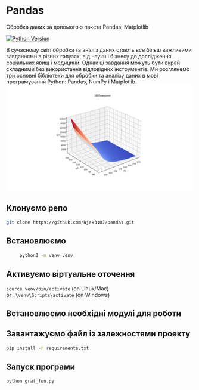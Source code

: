 # Pandas
Обробка даних за допомогою пакета Pandas, Matplotlib

[![Python Version](https://img.shields.io/badge/python-3.11-brightgreen.svg)](https://python.org)

В сучасному світі обробка та аналіз даних стають все більш важливими завданнями в різних галузях, від науки і бізнесу до дослідження соціальних явищ і медицини. Однак ці завдання можуть бути вкрай складними без використання відповідних інструментів. Ми розглянемо три основні бібліотеки для обробки та аналізу даних в мові програмування Python: Pandas, NumPy і Matplotlib.
![Matplotlib](/kle_zap.png)
## Клонуємо репо

``` bash
git clone https://github.com/ajax3101/pandas.git
````

## Встановлюємо

``` bash
     python3 -m venv venv
````

## Активуємо віртуальне оточення

`source venv/bin/activate` (on Linux/Mac)  
or
`.\venv\Scripts\activate` (on Windows)

## Встановлюємо необхідні модулі для роботи  

## Завантажуємо файл із залежностями проекту  

``` bash
pip install -r requirements.txt
````

## Запуск програми  

``` bash
python graf_fun.py
````